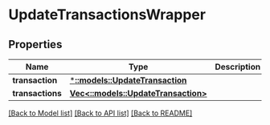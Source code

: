# UpdateTransactionsWrapper

## Properties

Name | Type | Description | Notes
------------ | ------------- | ------------- | -------------
**transaction** | [***::models::UpdateTransaction**](UpdateTransaction.md) |  | [optional] 
**transactions** | [**Vec<::models::UpdateTransaction>**](UpdateTransaction.md) |  | [optional] 

[[Back to Model list]](../README.md#documentation-for-models) [[Back to API list]](../README.md#documentation-for-api-endpoints) [[Back to README]](../README.md)


